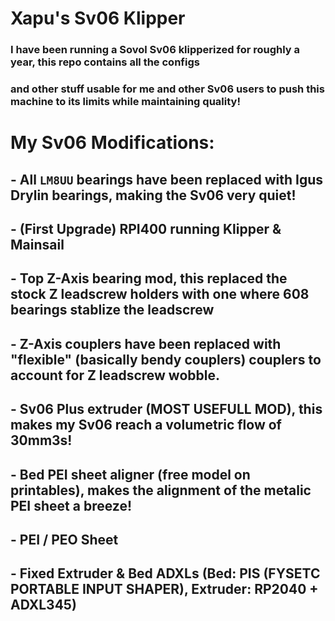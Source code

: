 # Xapu's Sv06 Klipper


### I have been running a Sovol Sv06 klipperized for roughly a year, this repo contains all the configs
### and other stuff usable for me and other Sv06 users to push this machine to its limits while maintaining quality!

# My Sv06 Modifications:
## - All `LM8UU` bearings have been replaced with Igus Drylin bearings, making the Sv06 very quiet!
## - (First Upgrade) RPI400 running Klipper & Mainsail
## - Top Z-Axis bearing mod, this replaced the stock Z leadscrew holders with one where 608 bearings stablize the leadscrew
## - Z-Axis couplers have been replaced with "flexible" (basically bendy couplers) couplers to account for Z leadscrew wobble.
## - Sv06 Plus extruder (MOST USEFULL MOD), this makes my Sv06 reach a volumetric flow of 30mm3s!
## - Bed PEI sheet aligner (free model on printables), makes the alignment of the metalic PEI sheet a breeze!
## - PEI / PEO Sheet
## - Fixed Extruder & Bed ADXLs (Bed: PIS (FYSETC PORTABLE INPUT SHAPER), Extruder: RP2040 + ADXL345)
